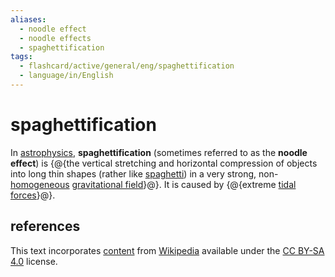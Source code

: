 ```yaml
---
aliases:
  - noodle effect
  - noodle effects
  - spaghettification
tags:
  - flashcard/active/general/eng/spaghettification
  - language/in/English
---
```


# spaghettification

In [astrophysics](astrophysics.md), __spaghettification__ (sometimes referred to as the __noodle effect__) is {@{the vertical stretching and horizontal compression of objects into long thin shapes (rather like [spaghetti](spaghetti.md)) in a very strong, non-[homogeneous](homogeneity%20and%20heterogeneity.md) [gravitational field](gravitational%20field.md)}@}. It is caused by {@{extreme [tidal forces](tidal%20force.md)}@}. <!--SR:!2025-10-24,309,290!2025-07-08,266,330-->

## references

This text incorporates [content](https://en.wikipedia.org/wiki/spaghettification) from [Wikipedia](Wikipedia.md) available under the [CC BY-SA 4.0](https://creativecommons.org/licenses/by-sa/4.0/) license.
